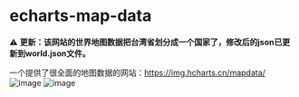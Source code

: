 # echarts-map-data

⚠️ **更新：该网站的世界地图数据把台湾省划分成一个国家了，修改后的json已更新到world.json文件。**

一个提供了很全面的地图数据的网站：https://img.hcharts.cn/mapdata/
![image](https://user-images.githubusercontent.com/78125933/148202202-6d2ac096-c63c-44f6-883d-5cb277277ffb.png)
![image](https://user-images.githubusercontent.com/78125933/148202335-9559b4fa-3900-4aa0-85bb-b98c05a609bb.png)
